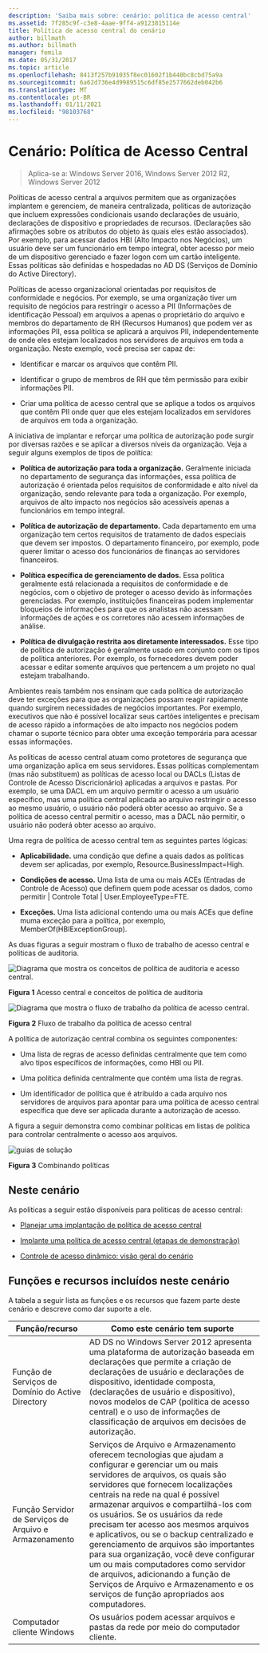 ```yaml
---
description: 'Saiba mais sobre: cenário: política de acesso central'
ms.assetid: 7f285c9f-c3e8-4aae-9ff4-a9123815114e
title: Política de acesso central do cenário
author: billmath
ms.author: billmath
manager: femila
ms.date: 05/31/2017
ms.topic: article
ms.openlocfilehash: 8413f257b91035f8ec01602f1b440bc8cbd75a9a
ms.sourcegitcommit: 6a62d736e4d9989515c6df85e2577662deb042b6
ms.translationtype: MT
ms.contentlocale: pt-BR
ms.lasthandoff: 01/11/2021
ms.locfileid: "98103768"
---
```

# <a name="scenario-central-access-policy"></a>Cenário: Política de Acesso Central

>Aplica-se a: Windows Server 2016, Windows Server 2012 R2, Windows Server 2012

Políticas de acesso central a arquivos permitem que as organizações implantem e gerenciem, de maneira centralizada, políticas de autorização que incluem expressões condicionais usando declarações de usuário, declarações de dispositivo e propriedades de recursos. (Declarações são afirmações sobre os atributos do objeto às quais eles estão associados). Por exemplo, para acessar dados HBI (Alto Impacto nos Negócios), um usuário deve ser um funcionário em tempo integral, obter acesso por meio de um dispositivo gerenciado e fazer logon com um cartão inteligente. Essas políticas são definidas e hospedadas no AD DS (Serviços de Domínio do Active Directory).

Políticas de acesso organizacional orientadas por requisitos de conformidade e negócios. Por exemplo, se uma organização tiver um requisito de negócios para restringir o acesso a PII (Informações de identificação Pessoal) em arquivos a apenas o proprietário do arquivo e membros do departamento de RH (Recursos Humanos) que podem ver as informações PII, essa política se aplicará a arquivos PII, independentemente de onde eles estejam localizados nos servidores de arquivos em toda a organização. Neste exemplo, você precisa ser capaz de:

-   Identificar e marcar os arquivos que contêm PII.

-   Identificar o grupo de membros de RH que têm permissão para exibir informações PII.

-   Criar uma política de acesso central que se aplique a todos os arquivos que contêm PII onde quer que eles estejam localizados em servidores de arquivos em toda a organização.

A iniciativa de implantar e reforçar uma política de autorização pode surgir por diversas razões e se aplicar a diversos níveis da organização. Veja a seguir alguns exemplos de tipos de política:

-   **Política de autorização para toda a organização.** Geralmente iniciada no departamento de segurança das informações, essa política de autorização é orientada pelos requisitos de conformidade e alto nível da organização, sendo relevante para toda a organização. Por exemplo, arquivos de alto impacto nos negócios são acessíveis apenas a funcionários em tempo integral.

-   **Política de autorização de departamento.** Cada departamento em uma organização tem certos requisitos de tratamento de dados especiais que devem ser impostos. O departamento financeiro, por exemplo, pode querer limitar o acesso dos funcionários de finanças ao servidores financeiros.

-   **Política específica de gerenciamento de dados.** Essa política geralmente está relacionada a requisitos de conformidade e de negócios, com o objetivo de proteger o acesso devido às informações gerenciadas. Por exemplo, instituições financeiras podem implementar bloqueios de informações para que os analistas não acessam informações de ações e os corretores não acessem informações de análise.

-   **Política de divulgação restrita aos diretamente interessados.** Esse tipo de política de autorização é geralmente usado em conjunto com os tipos de política anteriores. Por exemplo, os fornecedores devem poder acessar e editar somente arquivos que pertencem a um projeto no qual estejam trabalhando.

Ambientes reais também nos ensinam que cada política de autorização deve ter exceções para que as organizações possam reagir rapidamente quando surgirem necessidades de negócios importantes. Por exemplo, executivos que não é possível localizar seus cartões inteligentes e precisam de acesso rápido a informações de alto impacto nos negócios podem chamar o suporte técnico para obter uma exceção temporária para acessar essas informações.

As políticas de acesso central atuam como protetores de segurança que uma organização aplica em seus servidores. Essas políticas complementam (mas não substituem) as políticas de acesso local ou DACLs (Listas de Controle de Acesso Discricionário) aplicadas a arquivos e pastas. Por exemplo, se uma DACL em um arquivo permitir o acesso a um usuário específico, mas uma política central aplicada ao arquivo restringir o acesso ao mesmo usuário, o usuário não poderá obter acesso ao arquivo. Se a política de acesso central permitir o acesso, mas a DACL não permitir, o usuário não poderá obter acesso ao arquivo.

Uma regra de política de acesso central tem as seguintes partes lógicas:

-   **Aplicabilidade.** uma condição que define a quais dados as políticas devem ser aplicadas, por exemplo, Resource.BusinessImpact=High.

-   **Condições de acesso.** Uma lista de uma ou mais ACEs (Entradas de Controle de Acesso) que definem quem pode acessar os dados, como permitir | Controle Total | User.EmployeeType=FTE.

-   **Exceções.** Uma lista adicional contendo uma ou mais ACEs que define muma exceção para a política, por exemplo, MemberOf(HBIExceptionGroup).

As duas figuras a seguir mostram o fluxo de trabalho de acesso central e políticas de auditoria.

![Diagrama que mostra os conceitos de política de auditoria e acesso central.](media/Scenario--Central-Access-Policy/DynamicAccessControl_RevGuide.JPG)

**Figura 1** Acesso central e conceitos de política de auditoria

![Diagrama que mostra o fluxo de trabalho da política de acesso central.](media/Scenario--Central-Access-Policy/DynamicAccessControl_RevGuide_2.JPG)

**Figura 2** Fluxo de trabalho da política de acesso central

A política de autorização central combina os seguintes componentes:

-   Uma lista de regras de acesso definidas centralmente que tem como alvo tipos específicos de informações, como HBI ou PII.

-   Uma política definida centralmente que contém uma lista de regras.

-   Um identificador de política que é atribuído a cada arquivo nos servidores de arquivos para apontar para uma política de acesso central específica que deve ser aplicada durante a autorização de acesso.

A figura a seguir demonstra como combinar políticas em listas de política para controlar centralmente o acesso aos arquivos.

![guias de solução](media/Scenario--Central-Access-Policy/DynamicAccessControl_RevGuide3.JPG)

**Figura 3** Combinando políticas

## <a name="in-this-scenario"></a>Neste cenário
As políticas a seguir estão disponíveis para políticas de acesso central:

-   [Planejar uma implantação de política de acesso central](assetId:///0311a76d-d66c-4ddb-ade6-af586a2ad82f)

-   [Implante uma política de acesso central &#40;etapas de demonstração&#41;](Deploy-a-Central-Access-Policy--Demonstration-Steps-.md)

-   [Controle de acesso dinâmico: visão geral do cenário](Dynamic-Access-Control--Scenario-Overview.md)

## <a name="roles-and-features-included-in-this-scenario"></a><a name="BKMK_NEW"></a>Funções e recursos incluídos neste cenário
A tabela a seguir lista as funções e os recursos que fazem parte deste cenário e descreve como dar suporte a ele.

|Função/recurso|Como este cenário tem suporte|
|-----------------|---------------------------------|
|Função de Serviços de Domínio do Active Directory|AD DS no Windows Server 2012 apresenta uma plataforma de autorização baseada em declarações que permite a criação de declarações de usuário e declarações de dispositivo, identidade composta, (declarações de usuário e dispositivo), novos modelos de CAP (política de acesso central) e o uso de informações de classificação de arquivos em decisões de autorização.|
|Função Servidor de Serviços de Arquivo e Armazenamento|Serviços de Arquivo e Armazenamento oferecem tecnologias que ajudam a configurar e gerenciar um ou mais servidores de arquivos, os quais são servidores que fornecem localizações centrais na rede na qual é possível armazenar arquivos e compartilhá-los com os usuários. Se os usuários da rede precisam ter acesso aos mesmos arquivos e aplicativos, ou se o backup centralizado e gerenciamento de arquivos são importantes para sua organização, você deve configurar um ou mais computadores como servidor de arquivos, adicionando a função de Serviços de Arquivo e Armazenamento e os serviços de função apropriados aos computadores.|
|Computador cliente Windows|Os usuários podem acessar arquivos e pastas da rede por meio do computador cliente.|



